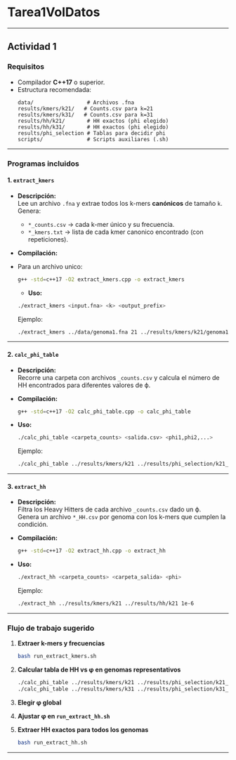 # Tarea1VolDatos

---
## Actividad 1
### Requisitos

- Compilador **C++17** o superior.  
- Estructura recomendada:
  ```
  data/                 # Archivos .fna
  results/kmers/k21/   # Counts.csv para k=21
  results/kmers/k31/   # Counts.csv para k=31
  results/hh/k21/       # HH exactos (phi elegido)
  results/hh/k31/       # HH exactos (phi elegido)
  results/phi_selection # Tablas para decidir phi
  scripts/              # Scripts auxiliares (.sh)
  ```
---

### Programas incluidos

#### 1. `extract_kmers`

- **Descripción:**  
  Lee un archivo `.fna` y extrae todos los k-mers **canónicos** de tamaño `k`.  
  Genera:  
  - `*_counts.csv` → cada k-mer único y su frecuencia.  
  - `*_kmers.txt` → lista de cada kmer canonico encontrado (con repeticiones).  

- **Compilación:**

- Para un archivo unico:
  ```bash
  g++ -std=c++17 -O2 extract_kmers.cpp -o extract_kmers
  ```

    - **Uso:**
  ```bash
  ./extract_kmers <input.fna> <k> <output_prefix>
  ```

  Ejemplo:
  ```bash
  ./extract_kmers ../data/genoma1.fna 21 ../results/kmers/k21/genoma1
  ```

---

#### 2. `calc_phi_table`

- **Descripción:**  
  Recorre una carpeta con archivos `_counts.csv` y calcula el número de HH encontrados para diferentes valores de ϕ.

- **Compilación:**
  ```bash
  g++ -std=c++17 -O2 calc_phi_table.cpp -o calc_phi_table
  ```

- **Uso:**
  ```bash
  ./calc_phi_table <carpeta_counts> <salida.csv> <phi1,phi2,...>
  ```

  Ejemplo:
  ```bash
  ./calc_phi_table ../results/kmers/k21 ../results/phi_selection/k21_phi_table.csv "1e-4,1e-5,1e-6,1e-7"
  ```

---

#### 3. `extract_hh`

- **Descripción:**  
  Filtra los Heavy Hitters de cada archivo `_counts.csv` dado un ϕ.  
  Genera un archivo `*_HH.csv` por genoma con los k-mers que cumplen la condición.  

- **Compilación:**
  ```bash
  g++ -std=c++17 -O2 extract_hh.cpp -o extract_hh
  ```

- **Uso:**
  ```bash
  ./extract_hh <carpeta_counts> <carpeta_salida> <phi>
  ```

  Ejemplo:
  ```bash
  ./extract_hh ../results/kmers/k21 ../results/hh/k21 1e-6
  ```

---

### Flujo de trabajo sugerido

1. **Extraer k-mers y frecuencias**  
   ```bash
   bash run_extract_kmers.sh 
   ```

2. **Calcular tabla de HH vs φ en genomas representativos**  
   ```bash
   ./calc_phi_table ../results/kmers/k21 ../results/phi_selection/k21_phi_table.csv "1e-4,1e-5,1e-6,1e-7"
   ./calc_phi_table ../results/kmers/k31 ../results/phi_selection/k31_phi_table.csv "1e-4,1e-5,1e-6,1e-7"
   ```

3. **Elegir φ global**   

4. **Ajustar φ en `run_extract_hh.sh`**

5. **Extraer HH exactos para todos los genomas**  
   ```bash
   bash run_extract_hh.sh 
   ```

---